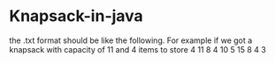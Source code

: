 # Knapsack-in-java
the .txt format should be like the following.
For example if we got a knapsack with capacity of 11 and 4 items to store
4 11
8 4
10 5
15 8
4 3
